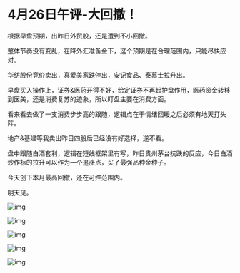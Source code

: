 # 4月26日午评-大回撤！

根据早盘预期，出昨日外贸股，​还是遭到不小回撤。

整体节奏没有变乱，在降外汇准备金下，这个预期是在合理范围内，​只能尽快应对。

华纺股份竞价卖出，真爱美家跌停出，安记食品、泰慕士拉升出。

早盘买入操作上，证券&医药开得不好，给定证券不再起护盘作用，医药资金转移到医美，还是消费复苏的迹象，所以盯盘主要在消费​方面。

看来看去做了一支消费步步高的跟随，逻辑点在于情绪回暖之后必须有地天打头阵。

地产&基建等我卖出昨日四股后已经没有好选择，​遂不看。

盘中跟随白酒套利，逻辑在短线框架里有写，昨日贵州茅台抗跌的反应，今日白酒炒作标的拉升可以作为一个追涨点，买了最强​品种金种子。

今天创下本月最高回撤，还在可控范围内​。

​明天见。

![img](https://pic1.zhimg.com/80/v2-5906b6f1162c58843739356769dd53e5_1440w.jpg?source=d16d100b)

![img](https://pica.zhimg.com/80/v2-91a407ba8f49a47da192cfe92b7a96ff_1440w.jpg?source=d16d100b)

![img](https://pica.zhimg.com/80/v2-d53b1318cb00f40ab4bb23431d6c4bc8_1440w.jpg?source=d16d100b)

![img](https://pic2.zhimg.com/80/v2-23135b90712ad68ed9faab672fe1a776_1440w.jpg?source=d16d100b)

![img](https://pic2.zhimg.com/80/v2-69a38b77bf5db6651117297214ffbd39_1440w.jpg?source=d16d100b)
